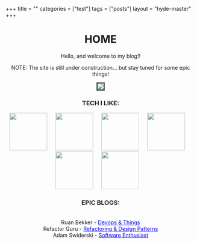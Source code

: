 +++
title = ""
categories = ["test"]
tags = ["posts"]
layout = "hyde-master"
+++

<!DOCTYPE HTML>
<style>
    .middle > * {
        text-align: center;
    }
    .middle_border> * {
        text-align: center;
        border: 3px solid #555;
    }
</style>
<html>
	<head>
        <meta http-equiv="Content-Type" content="text/html; charset=UTF-8"/>
        <h1 style="text-align:center">HOME</h1>
    </head>
	<body>
        <div class="middle">
            <div class="middle">
                <p> Hello, and welcome to my blog!!</p>
                 <p> NOTE: The site is still under construction... but stay tuned for some epic things! </p>
                     <div class="middle_border">
                            <img src="../images/background_image.png">
                    </div>
                    <h3>TECH I LIKE: </h3>
                    <img src="../icons/tools/aws_icon.png" width=100" height="100"> &emsp;
                    <img src="../icons/tools/docker_icon.png" width=100" height="100"> &emsp;
                    <img src="../icons/tools/java_icon.png" width=100" height="100"> &emsp;
                    <img src="../icons/tools/kotlin_icon.png" width=100" height="100"> &emsp;
                    <img src="../icons/tools/spring_icon.png" width=100" height="100"> &emsp;
                    <img src="../icons/tools/react_icon.png" width=100" height="100"> &emsp;
                    <div class="middle">
                        <h3>EPIC BLOGS: </h3> <br>
                        Ruan Bekker - <a style="color:blue" href="https://ruan.dev/"> Devops & Things </a> <br>
                        Refactor Guru - <a style="color:blue" href="https://refactoring.guru"> Refactoring & Design Patterns </a> <br>
                        Adam Swiderski - <a style="color:blue" href="https://asvid.github.io/"> Software Enthusiast </a>
                    </div>
            </div>
        </div>
	</body>
</html>

